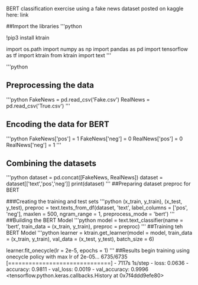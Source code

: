 
BERT classification exercise using a fake news dataset posted on kaggle here: link


##Import the libraries
'''python

!pip3 install ktrain

import os.path 
import numpy as np
import pandas as pd
import tensorflow as tf
import ktrain
from ktrain import text 
'''

'''python
## Preprocessing the data
'''python
FakeNews = pd.read_csv('Fake.csv')
RealNews = pd.read_csv('True.csv')
'''
## Encoding the data for BERT
'''python
FakeNews['pos'] = 1
FakeNews['neg'] = 0
RealNews['pos'] = 0
RealNews['neg'] = 1
'''

## Combining the datasets
'''python
dataset = pd.concat([FakeNews, RealNews])
dataset = dataset[['text','pos','neg']]
print(dataset)
'''
##Preparing dataset preproc for BERT

###Creating the training and test sets
'''python
(x_train, y_train), (x_test, y_test), preproc = text.texts_from_df(dataset, 'text',
                                                                     label_columns = ['pos', 'neg'],
                                                                     maxlen = 500,
                                                                     ngram_range = 1,
                                                                     preprocess_mode = 'bert')
'''
##Building the BERT Model
'''python
model = text.text_classifier(name = 'bert',
                             train_data = (x_train, y_train),
                             preproc = preproc)
'''
##Training teh BERT Model
'''python
 learner = ktrain.get_learner(model = model, 
                             train_data = (x_train, y_train),
                             val_data = (x_test, y_test),
                             batch_size = 6)
                             
learner.fit_onecycle(lr = 2e-5,
                     epochs = 1)
'''
##Results
begin training using onecycle policy with max lr of 2e-05...
6735/6735 [==============================] - 7117s 1s/step - loss: 0.0636 - accuracy: 0.9811 - val_loss: 0.0019 - val_accuracy: 0.9996
<tensorflow.python.keras.callbacks.History at 0x7f4ddd9efe80>
                     
